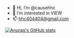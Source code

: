 - 👋 Hi, I’m @causehhc
- 👀 I’m interested in VIEW
- 📫 hhc404404@gmail.com

<!---
causehhc/causehhc is a ✨ special ✨ repository because its `README.md` (this file) appears on your GitHub profile.
You can click the Preview link to take a look at your changes.
--->
[![Anurag's GitHub stats](https://github-readme-stats.vercel.app/api?username=causehhc&theme=prussian)](https://github.com/anuraghazra/github-readme-stats)
